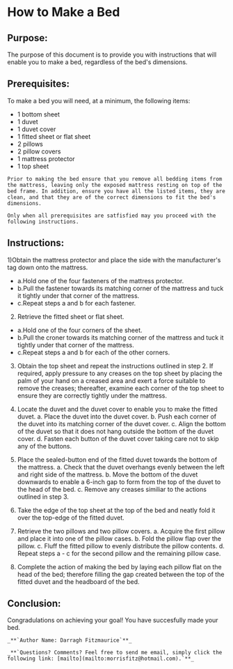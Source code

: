How to Make a Bed
=================

Purpose:
--------

The purpose of this document is to provide you with instructions that will enable you to make a bed, regardless of the bed's dimensions. 

Prerequisites:
--------------

To make a bed you will need, at a minimum, the following items:
* 1 bottom sheet 
* 1 duvet
* 1 duvet cover
* 1 fitted sheet or flat sheet
* 2 pillows
* 2 pillow covers
* 1 mattress protector
* 1 top sheet

```
Prior to making the bed ensure that you remove all bedding items from the mattress, leaving only the exposed mattress resting on top of the bed frame. In addition, ensure you have all the listed items, they are clean, and that they are of the correct dimensions to fit the bed's dimensions. 

Only when all prerequisites are satfisfied may you proceed with the following instructions.
```

Instructions:
-------------

1)Obtain the mattress protector and place the side with the 
	manufacturer's tag down onto the mattress. 
- a.Hold one of the four fasteners of the mattress protector.
- b.Pull the fastener towards its matching corner of the mattress and tuck it tightly under that corner of the mattress.
- c.Repeat steps a and b for each fastener.

2) Retrieve the fitted sheet or flat sheet.
- a.Hold one of the four corners of the sheet.
- b.Pull the croner towards its matching corner of the mattress and tuck it tightly under that corner of the mattress.
- c.Repeat steps a and b for each of the other corners.

3) Obtain the top sheet and repeat the instructions outlined in step 2. 
    If required, apply pressure to any creases on the top sheet by placing the palm of your hand on a creased area and exert a force suitable to remove the creases; thereafter, examine each corner of the top sheet to ensure they are correctly tightly under the mattress.

4) Locate the duvet and the duvet cover to enable you to make the fitted 	  duvet. 
	a. Place the duvet into the duvet cover.
	b. Push each corner of the duvet into its matching corner of the duvet cover. 
	c. Align the bottom of the duvet so that it does not hang outside the bottom of the duvet cover.
	d. Fasten each button of the duvet cover taking care not to skip any of the buttons.

5) Place the sealed-button end of the fitted duvet towards the bottom 		of the mattress.
	a. Check that the duvet overhangs evenly between the left and right side of the mattress. 
	b. Move the bottom of the duvet downwards to enable a 6-inch gap to form from the top of the duvet to the head of the bed.
	c. Remove any creases similiar to the actions outlined in step 3. 


6) Take the edge of the top sheet at the top of the bed and neatly fold 	 it over the top-edge of the fitted duvet. 

7) Retrieve the two pillows and two pillow covers.
	a. Acquire the first pillow and place it into one of the pillow cases.
	b. Fold the pillow flap over the pillow. 
	c. Fluff the fitted pillow to evenly distribute the pillow contents. 
	d. Repeat steps a - c for the second pillow and the remaining pillow case. 

8) Complete the action of making the bed by laying each pillow flat on 	  	 the head of the bed; therefore filling the gap created between the 		top of the fitted duvet and the headboard of the bed. 

Conclusion:
-----------

Congradulations on achieving your goal! You have succesfully made your bed.

```
_**`Author Name: Darragh Fitzmaurice`**_

_**`Questions? Comments? Feel free to send me email, simply click the following link: [mailto](mailto:morrisfitz@hotmail.com).`**_
```


